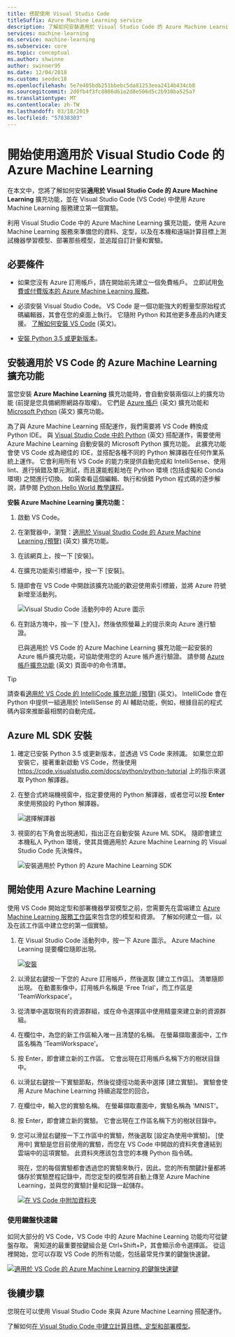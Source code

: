 ```yaml
---
title: 搭配使用 Visual Studio Code
titleSuffix: Azure Machine Learning service
description: 了解如何安裝適用於 Visual Studio Code 的 Azure Machine Learning，並在 Azure Machine Learning 中建立簡單實驗。
services: machine-learning
ms.service: machine-learning
ms.subservice: core
ms.topic: conceptual
ms.author: shwinne
author: swinner95
ms.date: 12/04/2018
ms.custom: seodec18
ms.openlocfilehash: 5e7e405bdb251bbebc5da81253eea2414b434cb8
ms.sourcegitcommit: 2d0fb4f3fc8086d61e2d8e506d5c2b930ba525a7
ms.translationtype: MT
ms.contentlocale: zh-TW
ms.lasthandoff: 03/18/2019
ms.locfileid: "57838303"
---
```

# <a name="get-started-with-azure-machine-learning-for-visual-studio-code"></a>開始使用適用於 Visual Studio Code 的 Azure Machine Learning

在本文中，您將了解如何安裝**適用於 Visual Studio Code 的 Azure Machine Learning** 擴充功能，並在 Visual Studio Code (VS Code) 中使用 Azure Machine Learning 服務建立第一個實驗。

利用 Visual Studio Code 中的 Azure Machine Learning 擴充功能，使用 Azure Machine Learning 服務來準備您的資料、定型，以及在本機和遠端計算目標上測試機器學習模型、部署那些模型，並追蹤自訂計量和實驗。

## <a name="prerequisites"></a>必要條件


+ 如果您沒有 Azure 訂用帳戶，請在開始前先建立一個免費帳戶。 立即試用[免費或付費版本的 Azure Machine Learning 服務](https://aka.ms/AMLFree)。

+ 必須安裝 Visual Studio Code。 VS Code 是一個功能強大的輕量型原始程式碼編輯器，其會在您的桌面上執行。 它隨附 Python 和其他更多產品的內建支援。  [了解如何安裝 VS Code](https://code.visualstudio.com/docs/setup/setup-overview) \(英文\)。

+ [安裝 Python 3.5 或更新版本](https://www.anaconda.com/download/)。


## <a name="install-the-azure-machine-learning-for-vs-code-extension"></a>安裝適用於 VS Code 的 Azure Machine Learning 擴充功能

當您安裝 **Azure Machine Learning** 擴充功能時，會自動安裝兩個以上的擴充功能 (前提是您具備網際網路存取權)。 它們是 [Azure 帳戶](https://marketplace.visualstudio.com/items?itemName=ms-vscode.azure-account) \(英文\) 擴充功能和 [Microsoft Python](https://marketplace.visualstudio.com/items?itemName=ms-python.python) \(英文\) 擴充功能。

為了與 Azure Machine Learning 搭配運作，我們需要將 VS Code 轉換成 Python IDE。 與 [Visual Studio Code 中的 Python](https://code.visualstudio.com/docs/languages/python) \(英文\) 搭配運作，需要使用 Azure Machine Learning 自動安裝的 Microsoft Python 擴充功能。 此擴充功能會使 VS Code 成為絕佳的 IDE，並搭配各種不同的 Python 解譯器在任何作業系統上運作。 它會利用所有 VS Code 的能力來提供自動完成和 IntelliSense、使用 lint、進行偵錯及單元測試，而且還能輕鬆地在 Python 環境 (包括虛擬和 Conda 環境) 之間進行切換。 如需查看這個編輯、執行和偵錯 Python 程式碼的逐步解說，請參閱 [Python Hello World 教學課程](https://code.visualstudio.com/docs/python/python-tutorial)。

**安裝 Azure Machine Learning 擴充功能：**

1. 啟動 VS Code。

1. 在瀏覽器中，瀏覽：[適用於 Visual Studio Code 的 Azure Machine Learning (預覽)](https://aka.ms/vscodetoolsforai) \(英文\) 擴充功能。

1. 在該網頁上，按一下 [安裝]。 

1. 在擴充功能索引標籤中，按一下 [安裝]。

1. 隨即會在 VS Code 中開啟該擴充功能的歡迎使用索引標籤，並將 Azure 符號新增至活動列。

   ![Visual Studio Code 活動列中的 Azure 圖示](./media/vscode-tools-for-ai/azure-activity-bar.png)

1. 在對話方塊中，按一下 [登入]，然後依照螢幕上的提示來向 Azure 進行驗證。 
   
   已與適用於 VS Code 的 Azure Machine Learning 擴充功能一起安裝的 Azure 帳戶擴充功能，可協助使用您的 Azure 帳戶進行驗證。 請參閱 [Azure 帳戶擴充功能](https://marketplace.visualstudio.com/items?itemName=ms-vscode.azure-account) \(英文\) 頁面中的命令清單。

> [!Tip] 
> 請查看[適用於 VS Code 的 IntelliCode 擴充功能 (預覽)](https://go.microsoft.com/fwlink/?linkid=2006060) \(英文\)。 IntelliCode 會在 Python 中提供一組適用於 IntelliSense 的 AI 輔助功能，例如，根據目前的程式碼內容來推斷最相關的自動完成。

## <a name="azure-ml-sdk-installation"></a>Azure ML SDK 安裝

1. 確定已安裝 Python 3.5 或更新版本，並透過 VS Code 來辨識。 如果您立即安裝它，接著重新啟動 VS Code，然後使用 https://code.visualstudio.com/docs/python/python-tutorial 上的指示來選取 Python 解譯器。

1. 在整合式終端機視窗中，指定要使用的 Python 解譯器，或者您可以按 **Enter** 來使用預設的 Python 解譯器。

   ![選擇解譯器](./media/vscode-tools-for-ai/python.png)

1. 視窗的右下角會出現通知，指出正在自動安裝 Azure ML SDK。    隨即會建立本機私人 Python 環境，使其具備適用於 Azure Machine Learning 的 Visual Studio Code 先決條件。

   ![安裝適用於 Python 的 Azure Machine Learning SDK](./media/vscode-tools-for-ai/runtimedependencies.png)

## <a name="get-started-with-azure-machine-learning"></a>開始使用 Azure Machine Learning

使用 VS Code 開始定型和部署機器學習模型之前，您需要先在雲端建立 [Azure Machine Learning 服務工作區](concept-azure-machine-learning-architecture.md#workspace)來包含您的模型和資源。 了解如何建立一個，以及在該工作區中建立您的第一個實驗。

1. 在 Visual Studio Code 活動列中，按一下 Azure 圖示。 Azure Machine Learning 提要欄位隨即出現。

   [![安裝](./media/vscode-tools-for-ai/CreateaWorkspace.gif)](./media/vscode-tools-for-ai/CreateaWorkspace.gif#lightbox)


1. 以滑鼠右鍵按一下您的 Azure 訂用帳戶，然後選取 [建立工作區]。 清單隨即出現。 在動畫影像中，訂用帳戶名稱是 'Free Trial'，而工作區是 'TeamWorkspace'。 

1. 從清單中選取現有的資源群組，或在命令選擇區中使用精靈來建立新的資源群組。

1. 在欄位中，為您的新工作區輸入唯一且清楚的名稱。 在螢幕擷取畫面中，工作區名稱為 'TeamWorkspace'。

1. 按 Enter，即會建立新的工作區。 它會出現在訂用帳戶名稱下方的樹狀目錄中。

1. 以滑鼠右鍵按一下實驗節點，然後從捷徑功能表中選擇 [建立實驗]。  實驗會使用 Azure Machine Learning 持續追蹤您的回合。

1. 在欄位中，輸入您的實驗名稱。 在螢幕擷取畫面中，實驗名稱為 'MNIST'。
 
1. 按 Enter，即會建立新的實驗。 它會出現在工作區名稱下方的樹狀目錄中。

1. 您可以滑鼠右鍵按一下工作區中的實驗，然後選取 [設定為使用中實驗]。 [使用中] 實驗是您目前使用的實驗，而您在 VS Code 中開啟的資料夾會連結到雲端中的這項實驗。 此資料夾應該包含您的本機 Python 指令碼。

   現在，您的每個實驗都會透過您的實驗來執行，因此，您的所有關鍵計量都將儲存於實驗歷程記錄中，而您定型的模型將自動上傳至 Azure Machine Learning，並與您的實驗計量和記錄一起儲存。

   [![在 VS Code 中附加資料夾](./media/vscode-tools-for-ai/CreateAnExperiment.gif)](./media/vscode-tools-for-ai/CreateAnExperiment.gif#lightbox)

### <a name="use-keyboard-shortcuts"></a>使用鍵盤快速鍵

如同大部分的 VS Code，VS Code 中的 Azure Machine Learning 功能均可從鍵盤存取。 需知道的最重要按鍵組合是 Ctrl+Shift+P，其會顯示命令選擇區。 從這裡開始，您可以存取 VS Code 的所有功能，包括最常見作業的鍵盤快速鍵。

[![適用於 VS Code 的 Azure Machine Learning 的鍵盤快速鍵](./media/vscode-tools-for-ai/commands.gif)](./media/vscode-tools-for-ai/commands.gif#lightbox)

## <a name="next-steps"></a>後續步驟

您現在可以使用 Visual Studio Code 來與 Azure Machine Learning 搭配運作。

了解如何[在 Visual Studio Code 中建立計算目標、定型和部署模型](how-to-vscode-train-deploy.md)。
